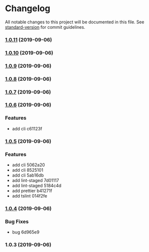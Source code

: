 # Changelog

All notable changes to this project will be documented in this file. See [standard-version](https://github.com/conventional-changelog/standard-version) for commit guidelines.

### [1.0.11](///compare/v1.0.10...v1.0.11) (2019-09-06)

### [1.0.10](///compare/v1.0.9...v1.0.10) (2019-09-06)

### [1.0.9](///compare/v1.0.8...v1.0.9) (2019-09-06)

### [1.0.8](///compare/v1.0.7...v1.0.8) (2019-09-06)

### [1.0.7](///compare/v1.0.6...v1.0.7) (2019-09-06)

### [1.0.6](///compare/v1.0.5...v1.0.6) (2019-09-06)


### Features

* add cli c61123f

### [1.0.5](///compare/v1.0.4...v1.0.5) (2019-09-06)


### Features

* add cli 5062a20
* add cli 8525101
* add cli 5ab16db
* add lint-staged 7d01117
* add lint-staged 5184c4d
* add prettier b41271f
* add tslint 014f2fe

### [1.0.4](///compare/v1.0.3...v1.0.4) (2019-09-06)


### Bug Fixes

* bug 6d965e9

### 1.0.3 (2019-09-06)
